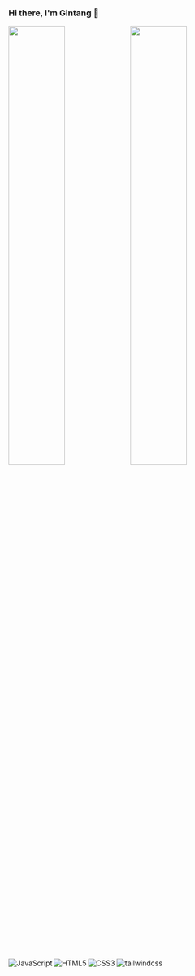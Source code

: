 ### Hi there, I'm Gintang 👋
<img width="47%" align="left" src="https://github-readme-stats.vercel.app/api?username=digintang&theme=dark&show_icons=true">
<img width="47%"  src="https://github-readme-stats.vercel.app/api/top-langs/?username=digintang&layout=compact">
<img align="left" alt="JavaScript" src="https://img.shields.io/badge/javascript-%23323330.svg?style=for-the-badge&logo=javascript&logoColor=%23F7DF1E"/>
<img align="left"alt="HTML5" src="https://img.shields.io/badge/html5-%23E34F26.svg?style=for-the-badge&logo=html5&logoColor=white"/>
<img  alt="CSS3" src="https://img.shields.io/badge/css3-%231572B6.svg?style=for-the-badge&logo=css3&logoColor=white">
<img  alt="tailwindcss" src="https://img.shields.io/badge/tailwindcss-%2338B2AC.svg?style=for-the-badge&logo=tailwind-css&logoColor=white">

